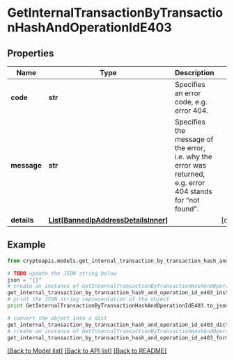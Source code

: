 # GetInternalTransactionByTransactionHashAndOperationIdE403


## Properties
Name | Type | Description | Notes
------------ | ------------- | ------------- | -------------
**code** | **str** | Specifies an error code, e.g. error 404. | 
**message** | **str** | Specifies the message of the error, i.e. why the error was returned, e.g. error 404 stands for “not found”. | 
**details** | [**List[BannedIpAddressDetailsInner]**](BannedIpAddressDetailsInner.md) |  | [optional] 

## Example

```python
from cryptoapis.models.get_internal_transaction_by_transaction_hash_and_operation_id_e403 import GetInternalTransactionByTransactionHashAndOperationIdE403

# TODO update the JSON string below
json = "{}"
# create an instance of GetInternalTransactionByTransactionHashAndOperationIdE403 from a JSON string
get_internal_transaction_by_transaction_hash_and_operation_id_e403_instance = GetInternalTransactionByTransactionHashAndOperationIdE403.from_json(json)
# print the JSON string representation of the object
print GetInternalTransactionByTransactionHashAndOperationIdE403.to_json()

# convert the object into a dict
get_internal_transaction_by_transaction_hash_and_operation_id_e403_dict = get_internal_transaction_by_transaction_hash_and_operation_id_e403_instance.to_dict()
# create an instance of GetInternalTransactionByTransactionHashAndOperationIdE403 from a dict
get_internal_transaction_by_transaction_hash_and_operation_id_e403_form_dict = get_internal_transaction_by_transaction_hash_and_operation_id_e403.from_dict(get_internal_transaction_by_transaction_hash_and_operation_id_e403_dict)
```
[[Back to Model list]](../README.md#documentation-for-models) [[Back to API list]](../README.md#documentation-for-api-endpoints) [[Back to README]](../README.md)


